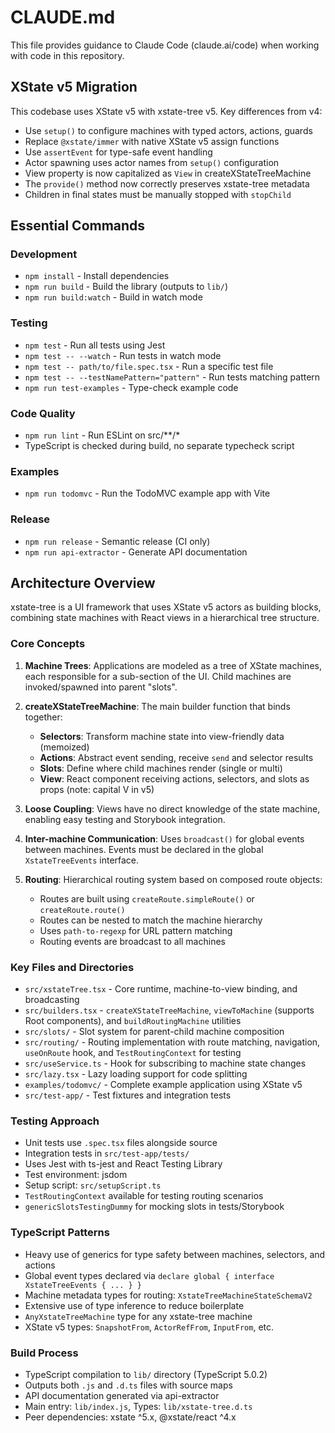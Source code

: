 # CLAUDE.md

This file provides guidance to Claude Code (claude.ai/code) when working with code in this repository.

## XState v5 Migration

This codebase uses XState v5 with xstate-tree v5. Key differences from v4:
- Use `setup()` to configure machines with typed actors, actions, guards
- Replace `@xstate/immer` with native XState v5 assign functions  
- Use `assertEvent` for type-safe event handling
- Actor spawning uses actor names from `setup()` configuration
- View property is now capitalized as `View` in createXStateTreeMachine
- The `provide()` method now correctly preserves xstate-tree metadata
- Children in final states must be manually stopped with `stopChild`

## Essential Commands

### Development
- `npm install` - Install dependencies
- `npm run build` - Build the library (outputs to `lib/`)
- `npm run build:watch` - Build in watch mode

### Testing
- `npm test` - Run all tests using Jest
- `npm test -- --watch` - Run tests in watch mode
- `npm test -- path/to/file.spec.tsx` - Run a specific test file
- `npm test -- --testNamePattern="pattern"` - Run tests matching pattern
- `npm run test-examples` - Type-check example code

### Code Quality
- `npm run lint` - Run ESLint on src/**/*
- TypeScript is checked during build, no separate typecheck script

### Examples
- `npm run todomvc` - Run the TodoMVC example app with Vite

### Release
- `npm run release` - Semantic release (CI only)
- `npm run api-extractor` - Generate API documentation

## Architecture Overview

xstate-tree is a UI framework that uses XState v5 actors as building blocks, combining state machines with React views in a hierarchical tree structure.

### Core Concepts

1. **Machine Trees**: Applications are modeled as a tree of XState machines, each responsible for a sub-section of the UI. Child machines are invoked/spawned into parent "slots".

2. **createXStateTreeMachine**: The main builder function that binds together:
   - **Selectors**: Transform machine state into view-friendly data (memoized)
   - **Actions**: Abstract event sending, receive `send` and selector results
   - **Slots**: Define where child machines render (single or multi)
   - **View**: React component receiving actions, selectors, and slots as props (note: capital V in v5)

3. **Loose Coupling**: Views have no direct knowledge of the state machine, enabling easy testing and Storybook integration.

4. **Inter-machine Communication**: Uses `broadcast()` for global events between machines. Events must be declared in the global `XstateTreeEvents` interface.

5. **Routing**: Hierarchical routing system based on composed route objects:
   - Routes are built using `createRoute.simpleRoute()` or `createRoute.route()`
   - Routes can be nested to match the machine hierarchy
   - Uses `path-to-regexp` for URL pattern matching
   - Routing events are broadcast to all machines

### Key Files and Directories

- `src/xstateTree.tsx` - Core runtime, machine-to-view binding, and broadcasting
- `src/builders.tsx` - `createXStateTreeMachine`, `viewToMachine` (supports Root components), and `buildRoutingMachine` utilities
- `src/slots/` - Slot system for parent-child machine composition
- `src/routing/` - Routing implementation with route matching, navigation, `useOnRoute` hook, and `TestRoutingContext` for testing
- `src/useService.ts` - Hook for subscribing to machine state changes
- `src/lazy.tsx` - Lazy loading support for code splitting
- `examples/todomvc/` - Complete example application using XState v5
- `src/test-app/` - Test fixtures and integration tests

### Testing Approach

- Unit tests use `.spec.tsx` files alongside source
- Integration tests in `src/test-app/tests/`
- Uses Jest with ts-jest and React Testing Library
- Test environment: jsdom
- Setup script: `src/setupScript.ts`
- `TestRoutingContext` available for testing routing scenarios
- `genericSlotsTestingDummy` for mocking slots in tests/Storybook

### TypeScript Patterns

- Heavy use of generics for type safety between machines, selectors, and actions
- Global event types declared via `declare global { interface XstateTreeEvents { ... } }`
- Machine metadata types for routing: `XstateTreeMachineStateSchemaV2`
- Extensive use of type inference to reduce boilerplate
- `AnyXstateTreeMachine` type for any xstate-tree machine
- XState v5 types: `SnapshotFrom`, `ActorRefFrom`, `InputFrom`, etc.

### Build Process

- TypeScript compilation to `lib/` directory (TypeScript 5.0.2)
- Outputs both `.js` and `.d.ts` files with source maps
- API documentation generated via api-extractor
- Main entry: `lib/index.js`, Types: `lib/xstate-tree.d.ts`
- Peer dependencies: xstate ^5.x, @xstate/react ^4.x